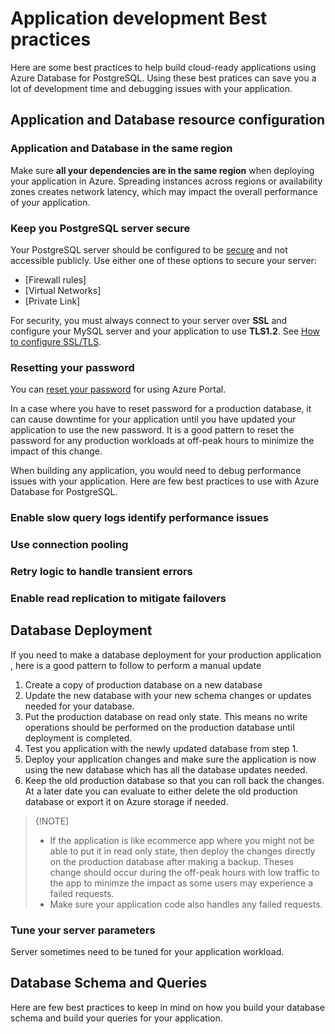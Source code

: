 
# Application development Best practices

Here are some best practices to help build cloud-ready applications using Azure Database for PostgreSQL. Using these best pratices can save you a lot of development time and debugging issues with your application. 

## Application and Database resource configuration

### Application and Database in the same region
Make sure **all your dependencies are in the same region**	when deploying your application in Azure. Spreading instances across regions or availability zones creates network latency, which may impact the overall performance of your application. 

### Keep you PostgreSQL server secure
Your PostgreSQL server should be configured to be [secure]() and not accessible publicly. Use either one of these options to secure your server: 
- [Firewall rules]
- [Virtual Networks]
- [Private Link]

For security, you must always connect to your server over **SSL** and configure your MySQL server and your application to use **TLS1.2**. See [How to configure SSL/TLS](https://docs.microsoft.com/en-us/azure/mysql/concepts-ssl-connection-security). 

### Resetting your password
You can [reset your password](https://docs.microsoft.com/en-us/azure/mysql/howto-create-manage-server-portal#update-admin-password) for using Azure Portal. 

In a case where you have to reset password for a production database, it can cause downtime for your application until you have updated your application to use the new password. It is a good pattern to reset the password for any production workloads at off-peak hours to minimize the impact of this change.

When building any application, you would need to debug performance issues with your application. Here are  few best practices to use with Azure Database for PostgreSQL.

### Enable slow query logs identify performance issues


### Use connection pooling


### Retry logic to handle transient errors


### Enable read replication to mitigate failovers


## Database Deployment 

If you need to make a database deployment for your production application , here is a good pattern to follow to perform a manual update

1. Create a copy of production database on a new database
2. Update the new database with your new schema changes or updates needed for your database. 
3. Put the production database on read only state. This means no write operations should be performed on the production database until deployment is completed. 
4. Test you application with the newly updated database from step 1.
5. Deploy your application changes and make sure the application is now using the new database which has all the database updates needed. 
6. Keep the old production database so that you can roll back the changes. At a later date you can evaluate to either delete the old production database or export it on Azure storage if needed. 

>{!NOTE]
>  - If the application is like ecommerce app where you might not be able to put it in read only state, then deploy the changes directly on the production database after making a backup.  Theses change should occur during the off-peak hours with low traffic to the app to minimze the impact as some users may experience a failed requests. 
>  - Make sure your application code also handles any failed requests.

### Tune your server parameters
Server sometimes need to be tuned for your application workload.


## Database Schema and Queries

Here are few best practices to keep in mind on how you build your database schema and  build your queries for your application.

